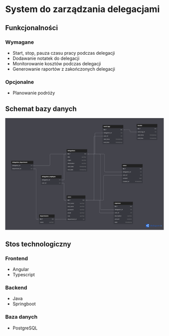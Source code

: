 # System do zarządzania delegacjami

## Funkcjonalności
### Wymagane
- Start, stop, pauza czasu pracy podczas delegacji
- Dodawanie notatek do delegacji
- Monitorowanie kosztów podczas delegacji
- Generowanie raportów z zakończonych delegacji

### Opcjonalne
- Planowanie podróży

## Schemat bazy danych
![database_schema](database_schema.png)

## Stos technologiczny
### Frontend
- Angular
- Typescript

### Backend
- Java
- Springboot

### Baza danych
- PostgreSQL